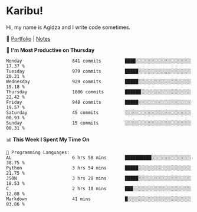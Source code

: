 # Karibu!
Hi, my name is Agidza and I write code sometimes.

🫧 [Portfolio](https://lynnagidza.github.io/) | [Notes](https://medium.com/me/stories/public)

<!--START_SECTION:waka-->
📅 **I'm Most Productive on Thursday** 

```text
Monday                   841 commits         ████░░░░░░░░░░░░░░░░░░░░░   17.37 % 
Tuesday                  979 commits         █████░░░░░░░░░░░░░░░░░░░░   20.21 % 
Wednesday                929 commits         █████░░░░░░░░░░░░░░░░░░░░   19.18 % 
Thursday                 1086 commits        ██████░░░░░░░░░░░░░░░░░░░   22.42 % 
Friday                   948 commits         █████░░░░░░░░░░░░░░░░░░░░   19.57 % 
Saturday                 45 commits          ░░░░░░░░░░░░░░░░░░░░░░░░░   00.93 % 
Sunday                   15 commits          ░░░░░░░░░░░░░░░░░░░░░░░░░   00.31 % 
```


📊 **This Week I Spent My Time On** 

```text
💬 Programming Languages: 
AL                       6 hrs 58 mins       ██████████░░░░░░░░░░░░░░░   38.75 % 
Python                   3 hrs 54 mins       █████░░░░░░░░░░░░░░░░░░░░   21.75 % 
JSON                     3 hrs 20 mins       █████░░░░░░░░░░░░░░░░░░░░   18.53 % 
C                        2 hrs 10 mins       ███░░░░░░░░░░░░░░░░░░░░░░   12.08 % 
Markdown                 41 mins             █░░░░░░░░░░░░░░░░░░░░░░░░   03.86 % 
```


<!--END_SECTION:waka-->
<!--#### 💟 **Digital Swag**
[![@agidza's Holopin board](https://holopin.me/agidza)](https://holopin.io/@agidza)
